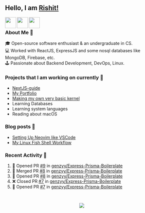 ## Hello, I am [Rishit!](https://portfolio-genzyy.vercel.app/)

<a href="https://www.linkedin.com/in/rishit-pandey/" target="_blank">
    <img align="left" width="36px" src="https://img.icons8.com/fluency/48/000000/linkedin.png"/>
</a>

<a href="mailto:rishpandey8097@gmail.com" target="_blank">
    <img align="left" width="36px" src="https://img.icons8.com/plasticine/48/000000/gmail-new.png"/>
</a>

<a href="https://drive.google.com/file/d/1qCkZMKmikRYXOyqVC-taDFac7ZNDlGWe/view?usp=sharing" target="_blank">
    <img align="left" width="36px" src="https://img.icons8.com/external-itim2101-lineal-color-itim2101/64/000000/external-resume-human-resources-itim2101-lineal-color-itim2101.png"/>
</a>

<br />

### About Me 🚀

🎓 Open-source software enthusiast & an undergraduate in CS. <br />
💻 Worked with ReactJS, ExpressJS and some nosql databases like MongoDB, Firebase, etc. <br />
🕹️ Passionate about Backend Development, DevOps, Linux. <br />

### Projects that I am working on currently 🚧

- [NextJS-guide](https://github.com/genzyy/NextJS-guide)
- [My Portfolio](https://github.com/genzyy/next-portfolio)
- [Making my own very basic kernel](https://github.com/genzyy/rust_os)
- Learning Databases
- Learning system languages
- Reading about macOS

### Blog posts 📗

<!-- BLOG-POST-LIST:START -->
- [Setting Up Neovim like VSCode](https://dev.to/rishitpandey/setting-up-neovim-like-vscode-j8h)
- [My Linux Fish Shell Workflow](https://dev.to/rishitpandey/my-linux-fish-shell-workflow-28lk)
<!-- BLOG-POST-LIST:END -->

### Recent Activity 👀

<!--START_SECTION:activity-->
1. 💪 Opened PR [#9](https://github.com/genzyy/Express-Prisma-Boilerplate/pull/9) in [genzyy/Express-Prisma-Boilerplate](https://github.com/genzyy/Express-Prisma-Boilerplate)
2. 🎉 Merged PR [#8](https://github.com/genzyy/Express-Prisma-Boilerplate/pull/8) in [genzyy/Express-Prisma-Boilerplate](https://github.com/genzyy/Express-Prisma-Boilerplate)
3. 💪 Opened PR [#8](https://github.com/genzyy/Express-Prisma-Boilerplate/pull/8) in [genzyy/Express-Prisma-Boilerplate](https://github.com/genzyy/Express-Prisma-Boilerplate)
4. ❌ Closed PR [#7](https://github.com/genzyy/Express-Prisma-Boilerplate/pull/7) in [genzyy/Express-Prisma-Boilerplate](https://github.com/genzyy/Express-Prisma-Boilerplate)
5. 💪 Opened PR [#7](https://github.com/genzyy/Express-Prisma-Boilerplate/pull/7) in [genzyy/Express-Prisma-Boilerplate](https://github.com/genzyy/Express-Prisma-Boilerplate)
<!--END_SECTION:activity-->
<br />

<p align="center">
  <img src="https://github-readme-stats.vercel.app/api?username=genzyy&show_icons=true&theme=radical&count_private=true&line_height=27">
</p>

